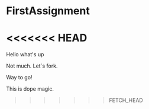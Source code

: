 FirstAssignment
===============
<<<<<<< HEAD
=======

Hello what's up

Not much. Let´s fork.

Way to go!

This is dope magic. 
>>>>>>> FETCH_HEAD
